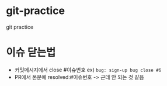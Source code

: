 # git-practice
git practice

# 이슈 닫는법
- 커밋메시지에서 close #이슈번호 ex) `bug: sign-up bug close #6`
- PR에서 본문에 resolved:#이슈번호 -> 근데 안 되는 것 같음 
